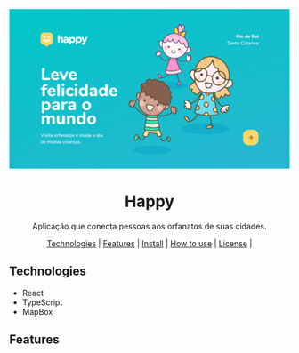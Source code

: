 <div align="center">

  <img src="./header.png" width="600px" />
  <h1 align="center">Happy</h1>
  <p align="center">Aplicação que conecta pessoas aos orfanatos de suas cidades.</p>

  <span>
    <a href="tech">Technologies</a> |
    <a href="features">Features</a> |
    <a href="install">Install</a> |
    <a href="use">How to use</a> |
    <a href="license">License</a> |
  </span>
</div>

<h2 id="tech">Technologies</h2>
<ul>
  <li>React</li>
  <li>TypeScript</li>
  <li>MapBox</li>
</ul>

<h2 id="features">Features</h2>
<ul>
  
</ul>
